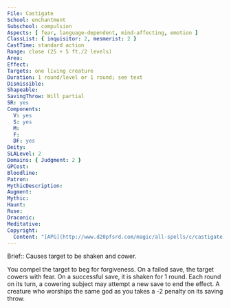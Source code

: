 ```yaml
---
File: Castigate
School: enchantment
Subschool: compulsion
Aspects: [ fear, language-dependent, mind-affecting, emotion ]
ClassList: { inquisitor: 2, mesmerist: 2 }
CastTime: standard action
Range: close (25 + 5 ft./2 levels)
Area: 
Effect: 
Targets: one living creature
Duration: 1 round/level or 1 round; see text
Dismissible: 
Shapeable: 
SavingThrow: Will partial
SR: yes
Components:
  V: yes
  S: yes
  M: 
  F: 
  DF: yes
Deity: 
SLALevel: 2
Domains: { Judgment: 2 }
GPCost: 
Bloodline: 
Patron: 
MythicDescription: 
Augment: 
Mythic: 
Haunt: 
Ruse: 
Draconic: 
Meditative: 
Copyright:
  Content: "[APG](http://www.d20pfsrd.com/magic/all-spells/c/castigate)"
---
```

Brief:: Causes target to be shaken and cower.

You compel the target to beg for forgiveness. On a failed save, the target cowers with fear. On a successful save, it is shaken for 1 round. Each round on its turn, a cowering subject may attempt a new save to end the effect. A creature who worships the same god as you takes a -2 penalty on its saving throw.
